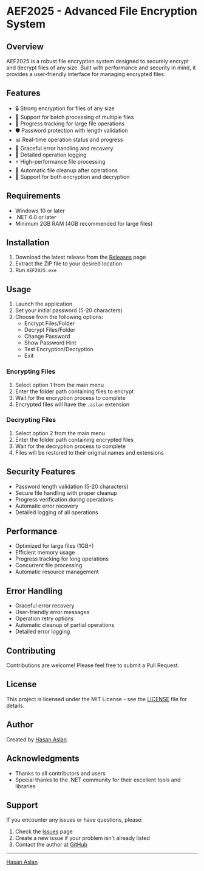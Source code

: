 # AEF2025 - Advanced File Encryption System


## Overview
AEF2025 is a robust file encryption system designed to securely encrypt and decrypt files of any size. Built with performance and security in mind, it provides a user-friendly interface for managing encrypted files.

## Features
- 🔒 Strong encryption for files of any size
- 📁 Support for batch processing of multiple files
- 🔄 Progress tracking for large file operations
- 🛡️ Password protection with length validation
- 📊 Real-time operation status and progress
- 🚫 Graceful error handling and recovery
- 📝 Detailed operation logging
- ⚡ High-performance file processing
- 🔄 Automatic file cleanup after operations
- 🎯 Support for both encryption and decryption

## Requirements
- Windows 10 or later
- .NET 6.0 or later
- Minimum 2GB RAM (4GB recommended for large files)

## Installation
1. Download the latest release from the [Releases](https://github.com/itshasanaslan/AEF2025/releases) page
2. Extract the ZIP file to your desired location
3. Run `AEF2025.exe`

## Usage
1. Launch the application
2. Set your initial password (5-20 characters)
3. Choose from the following options:
   - Encrypt Files/Folder
   - Decrypt Files/Folder
   - Change Password
   - Show Password Hint
   - Test Encryption/Decryption
   - Exit

### Encrypting Files
1. Select option 1 from the main menu
2. Enter the folder path containing files to encrypt
3. Wait for the encryption process to complete
4. Encrypted files will have the `.aslan` extension

### Decrypting Files
1. Select option 2 from the main menu
2. Enter the folder path containing encrypted files
3. Wait for the decryption process to complete
4. Files will be restored to their original names and extensions

## Security Features
- Password length validation (5-20 characters)
- Secure file handling with proper cleanup
- Progress verification during operations
- Automatic error recovery
- Detailed logging of all operations

## Performance
- Optimized for large files (1GB+)
- Efficient memory usage
- Progress tracking for long operations
- Concurrent file processing
- Automatic resource management

## Error Handling
- Graceful error recovery
- User-friendly error messages
- Operation retry options
- Automatic cleanup of partial operations
- Detailed error logging

## Contributing
Contributions are welcome! Please feel free to submit a Pull Request.

## License
This project is licensed under the MIT License - see the [LICENSE](LICENSE) file for details.

## Author
Created by [Hasan Aslan](https://github.com/itshasanaslan)

## Acknowledgments
- Thanks to all contributors and users
- Special thanks to the .NET community for their excellent tools and libraries

## Support
If you encounter any issues or have questions, please:
1. Check the [Issues](https://github.com/itshasanaslan/AEF2025/issues) page
2. Create a new issue if your problem isn't already listed
3. Contact the author at [GitHub](https://github.com/itshasanaslan)

---
[Hasan Aslan](https://github.com/itshasanaslan) 